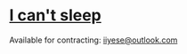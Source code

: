 # [I can't sleep](https://blog.paulbiggar.com/i-cant-sleep/)
Available for contracting: iiyese@outlook.com
